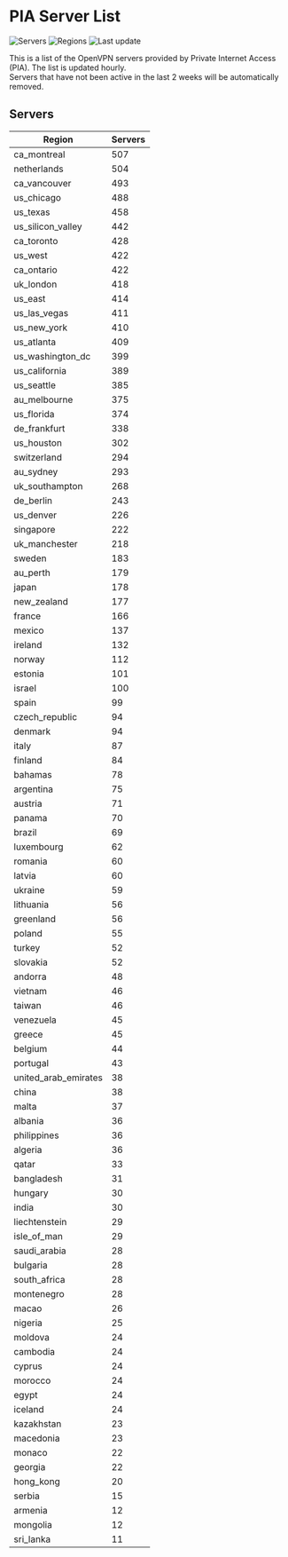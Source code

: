 # PIA Server List

![Servers](https://img.shields.io/badge/servers-14,537-blue)
![Regions](https://img.shields.io/badge/regions-97-blue)
![Last update](https://img.shields.io/badge/last_updated-Tue_Apr_30_18:02:34_UTC_2024-blue)

This is a list of the OpenVPN servers provided by Private Internet Access (PIA). The list is updated hourly. </br>
Servers that have not been active in the last 2 weeks will be automatically removed.

## Servers
| Region               | Servers |
|----------------------|---------|
| ca_montreal | 507 |
| netherlands | 504 |
| ca_vancouver | 493 |
| us_chicago | 488 |
| us_texas | 458 |
| us_silicon_valley | 442 |
| ca_toronto | 428 |
| us_west | 422 |
| ca_ontario | 422 |
| uk_london | 418 |
| us_east | 414 |
| us_las_vegas | 411 |
| us_new_york | 410 |
| us_atlanta | 409 |
| us_washington_dc | 399 |
| us_california | 389 |
| us_seattle | 385 |
| au_melbourne | 375 |
| us_florida | 374 |
| de_frankfurt | 338 |
| us_houston | 302 |
| switzerland | 294 |
| au_sydney | 293 |
| uk_southampton | 268 |
| de_berlin | 243 |
| us_denver | 226 |
| singapore | 222 |
| uk_manchester | 218 |
| sweden | 183 |
| au_perth | 179 |
| japan | 178 |
| new_zealand | 177 |
| france | 166 |
| mexico | 137 |
| ireland | 132 |
| norway | 112 |
| estonia | 101 |
| israel | 100 |
| spain | 99 |
| czech_republic | 94 |
| denmark | 94 |
| italy | 87 |
| finland | 84 |
| bahamas | 78 |
| argentina | 75 |
| austria | 71 |
| panama | 70 |
| brazil | 69 |
| luxembourg | 62 |
| romania | 60 |
| latvia | 60 |
| ukraine | 59 |
| lithuania | 56 |
| greenland | 56 |
| poland | 55 |
| turkey | 52 |
| slovakia | 52 |
| andorra | 48 |
| vietnam | 46 |
| taiwan | 46 |
| venezuela | 45 |
| greece | 45 |
| belgium | 44 |
| portugal | 43 |
| united_arab_emirates | 38 |
| china | 38 |
| malta | 37 |
| albania | 36 |
| philippines | 36 |
| algeria | 36 |
| qatar | 33 |
| bangladesh | 31 |
| hungary | 30 |
| india | 30 |
| liechtenstein | 29 |
| isle_of_man | 29 |
| saudi_arabia | 28 |
| bulgaria | 28 |
| south_africa | 28 |
| montenegro | 28 |
| macao | 26 |
| nigeria | 25 |
| moldova | 24 |
| cambodia | 24 |
| cyprus | 24 |
| morocco | 24 |
| egypt | 24 |
| iceland | 24 |
| kazakhstan | 23 |
| macedonia | 23 |
| monaco | 22 |
| georgia | 22 |
| hong_kong | 20 |
| serbia | 15 |
| armenia | 12 |
| mongolia | 12 |
| sri_lanka | 11 |